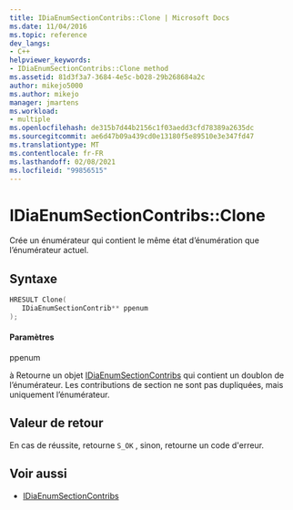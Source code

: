 ```yaml
---
title: IDiaEnumSectionContribs::Clone | Microsoft Docs
ms.date: 11/04/2016
ms.topic: reference
dev_langs:
- C++
helpviewer_keywords:
- IDiaEnumSectionContribs::Clone method
ms.assetid: 81d3f3a7-3684-4e5c-b028-29b268684a2c
author: mikejo5000
ms.author: mikejo
manager: jmartens
ms.workload:
- multiple
ms.openlocfilehash: de315b7d44b2156c1f03aedd3cfd78389a2635dc
ms.sourcegitcommit: ae6d47b09a439cd0e13180f5e89510e3e347fd47
ms.translationtype: MT
ms.contentlocale: fr-FR
ms.lasthandoff: 02/08/2021
ms.locfileid: "99856515"
---
```

# <a name="idiaenumsectioncontribsclone"></a>IDiaEnumSectionContribs::Clone
Crée un énumérateur qui contient le même état d’énumération que l’énumérateur actuel.

## <a name="syntax"></a>Syntaxe

```C++
HRESULT Clone( 
   IDiaEnumSectionContrib** ppenum
);
```

#### <a name="parameters"></a>Paramètres
 ppenum

à Retourne un objet [IDiaEnumSectionContribs](../../debugger/debug-interface-access/idiaenumsectioncontribs.md) qui contient un doublon de l’énumérateur. Les contributions de section ne sont pas dupliquées, mais uniquement l’énumérateur.

## <a name="return-value"></a>Valeur de retour
 En cas de réussite, retourne `S_OK` , sinon, retourne un code d'erreur.

## <a name="see-also"></a>Voir aussi
- [IDiaEnumSectionContribs](../../debugger/debug-interface-access/idiaenumsectioncontribs.md)